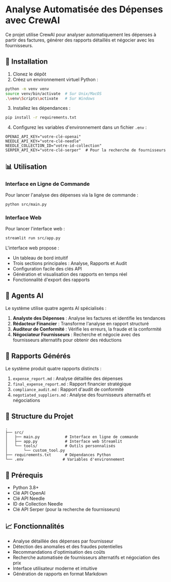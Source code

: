 # Analyse Automatisée des Dépenses avec CrewAI

Ce projet utilise CrewAI pour analyser automatiquement les dépenses à partir des factures, générer des rapports détaillés et négocier avec les fournisseurs.

## 🚀 Installation

1. Clonez le dépôt
2. Créez un environnement virtuel Python :
```bash
python -m venv venv
source venv/bin/activate  # Sur Unix/MacOS
.\venv\Scripts\activate   # Sur Windows
```

3. Installez les dépendances :
```bash
pip install -r requirements.txt
```

4. Configurez les variables d'environnement dans un fichier `.env` :
```env
OPENAI_API_KEY="votre-clé-openai"
NEEDLE_API_KEY="votre-clé-needle"
NEEDLE_COLLECTION_ID="votre-id-collection"
SERPER_API_KEY="votre-clé-serper"  # Pour la recherche de fournisseurs
```

## 📊 Utilisation

### Interface en Ligne de Commande
Pour lancer l'analyse des dépenses via la ligne de commande :

```bash
python src/main.py
```

### Interface Web
Pour lancer l'interface web :

```bash
streamlit run src/app.py
```

L'interface web propose :
- Un tableau de bord intuitif
- Trois sections principales : Analyse, Rapports et Audit
- Configuration facile des clés API
- Génération et visualisation des rapports en temps réel
- Fonctionnalité d'export des rapports

## 🤖 Agents AI

Le système utilise quatre agents AI spécialisés :
1. **Analyste des Dépenses** : Analyse les factures et identifie les tendances 
2. **Rédacteur Financier** : Transforme l'analyse en rapport structuré 
3. **Auditeur de Conformité** : Vérifie les erreurs, la fraude et la conformité 
4. **Négociateur Fournisseurs** : Recherche et négocie avec des fournisseurs alternatifs pour obtenir des réductions

## 📝 Rapports Générés

Le système produit quatre rapports distincts :
1. `expense_report.md` : Analyse détaillée des dépenses 
2. `final_expense_report.md` : Rapport financier stratégique 
3. `compliance_audit.md` : Rapport d'audit de conformité 
4. `negotiated_suppliers.md` : Analyse des fournisseurs alternatifs et négociations 

## 📂 Structure du Projet

```
.
├── src/
│   ├── main.py           # Interface en ligne de commande
│   ├── app.py            # Interface web Streamlit
│   └── tools/            # Outils personnalisés
│       └── custom_tool.py
├── requirements.txt      # Dépendances Python
└── .env                 # Variables d'environnement
```

## 🔑 Prérequis

- Python 3.8+
- Clé API OpenAI
- Clé API Needle
- ID de Collection Needle
- Clé API Serper (pour la recherche de fournisseurs)

## 📈 Fonctionnalités

- Analyse détaillée des dépenses par fournisseur
- Détection des anomalies et des fraudes potentielles
- Recommandations d'optimisation des coûts
- Recherche automatisée de fournisseurs alternatifs et négociation des prix
- Interface utilisateur moderne et intuitive
- Génération de rapports en format Markdown 